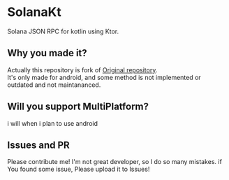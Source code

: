 # SolanaKt
Solana JSON RPC for kotlin using Ktor.


## Why you made it?
Actually this repository is fork of [Original repository](https://github.com/metaplex-foundation/SolanaKT).<br>
It's only made for android, and some method is not implemented or outdated and not maintananced.

## Will you support MultiPlatform?
i will when i plan to use android

## Issues and PR
Please contribute me! I'm not great developer, so I do so many mistakes. if You found some issue, Please upload it to Issues!

